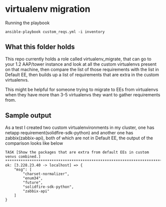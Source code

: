 # virtualenv migration

Running the playbook
```
ansible-playbook custom_reqs.yml -i inventory
```

## What this folder holds
This repo currently holds a role called virtualenv_migrate, that can go to your 1.2 AAP/tower instance and look at all the custom virtualenvs present on that machine, then compare the list of those requirements with the list in Default EE, then builds up a list of requirements that are extra in the custom virtualenvs.

This might be helpful for someone trying to migrate to EEs from virtualenvs when they have more than 3-5 virtualenvs they want to gather requirements from.


## Sample output
As a test I created two custom virtualenvironments in my cluster, one has netapp requirement(solidfire-sdk-python) and another one has zabbix(zabbix-api), both of which are not in Default EE, the output of the comparison looks like below

```
TASK [Show the packages that are extra from default EEs in custom venvs combined.] ***********************************************************************************************************************************************************
ok: [3.228.23.40 -> localhost] => {
    "msg": [
        "charset-normalizer",
        "enum34",
        "future",
        "solidfire-sdk-python",
        "zabbix-api"
    ]
}
```
